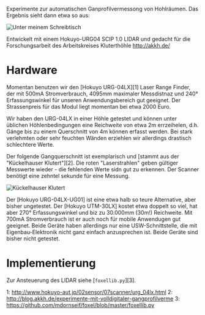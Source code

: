 Experimente zur automatischen Ganprofilvermessong von Hohlräumen. Das Ergebnis sieht dann etwa so aus:

![Unter meinem Schreibtisch](http://static.23.nu/md/Pictures/PythonSnapz001.png)

Entwickelt mit einem Hokuyo-URG04 SCIP 1.0 LIDAR und gedacht für die Forschungsarbeit des Arbeitskreises Kluterthöhle http://akkh.de/


Hardware
========

Momentan benutzen wir den [Hokuyo URG-04LX][1] Laser Range Finder, der  mit 500mA Stromverbrauch, 4095mm maximaler Messdistnaz und 240° Erfassungswinkel für unseren Anwendungsbereich gut geeignet. Der Strassenpreis für das Modul liegt momentan bei etwa 2000 Euro. 

Wir haben den URG-04LX in einer Höhle getestet und können unter üblichen Höhlenbedingungen eine Reichweite von etwa 2m errzeihelen, d.h. Gänge bis zu einem Querschnitt von 4m können erfasst werden. Bei stark verlehmten oder sehr feuchten Wänden erziehlen wir allerdings drastisch schlechtere Werte.

Der folgende Gangquerschnitt ist exemplarisch und [stammt aus der "Kückelhauser Klutert"][2]. Die roten "Laserstrahlen" geben gültiger Messwerte wieder - die fehlenden Werte sidn gut zu erkennen. Der Scanner benötigt eine zehntel sekunde für eine Messung.

![Kückelhauser Klutert](http://f.cl.ly/items/2u351v0B0V1F3K2C3q3j/Image%202012.02.16%2022:04:13.png)

Der [Hokuyo URG-04LX-UG01] ist eine etwa halb so teure Alternative, aber bisher ungetestet. Der [Hokuyo UTM-30LX] kostet etwa doppelt so viel, hat aber 270° Erfassungswinkel und biz zu 30.000mm (30m!) Reichweite. Mit 700mA Stromverbrauch ist er auch noch für mobile Anwendugen gut geeignet. Beide Geräte haben allerdings nur eine USW-Schnittstelle, die mit Eigenbau-Elektronik nicht ganz einfach anzusprechen ist. Beide Geräte sind bisher nicht getestet.



Implementierung
===============

Zur Ansteuerung des LIDAR siehe [`foxellib.py`][3]. 


1: http://www.hokuyo-aut.jp/02sensor/07scanner/urg_04lx.html
2: http://blog.akkh.de/experimente-mit-volldigitaler-gangprofilverme
3: https://github.com/mdornseif/foxel/blob/master/foxellib.py
